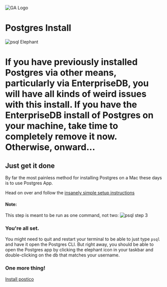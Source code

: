 ![GA Logo](https://cloud.githubusercontent.com/assets/7833470/10899314/63829980-8188-11e5-8cdd-4ded5bcb6e36.png)

# Postgres Install

![psql Elephant](https://postgresapp.com/img/PostgresAppIconLarge.png)

# If you have previously installed Postgres via other means, particularly via EnterpriseDB, you will have all kinds of weird issues with this install. If you have the EnterpriseDB install of Postgres on your machine, take time to completely remove it now.  Otherwise, onward...

## Just get it done 

By far the most painless method for installing Postgres on a Mac these days is to use Postgres App.

Head on over and follow the [insanely simple setup instructions](https://postgresapp.com/)

#### Note:

This step is meant to be run as one command, not two:
![psql step 3](https://i.imgur.com/Krhe0VT.png)

### You're all set.

You might need to quit and restart your terminal to be able to just type `psql` and have it open the Postgres CLI.  But right away, you should be able to open the Postgres app by clicking the elephant icon in your taskbar and double-clicking on the db that matches your username.

### One more thing!
[Install postico](https://eggerapps.at/postico/)
